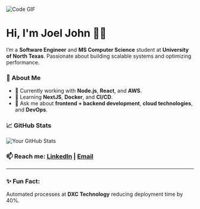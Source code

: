 ![Code GIF](https://media2.giphy.com/media/v1.Y2lkPTc5MGI3NjExbDQyYm16bXExb2Nod2xrZjlnZWJpZjVtNHFvNXlvZmJqNDF5NHZkaiZlcD12MV9pbnRlcm5hbF9naWZfYnlfaWQmY3Q9Zw/vhmFodQlsVySTXe5Y4/giphy.gif)

# Hi, I'm Joel John 👨‍💻

I’m a **Software Engineer** and **MS Computer Science** student at **University of North Texas**. Passionate about building scalable systems and optimizing performance.

### 🚀 About Me
- 🔭 Currently working with **Node.js**, **React**, and **AWS**.
- 🌱 Learning **NextJS**, **Docker**, and **CI/CD**.
- 💬 Ask me about **frontend + backend development**, **cloud technologies**, and **DevOps**.

### 📈 GitHub Stats
![Your GitHub Stats](https://github-readme-stats.vercel.app/api?username=joeljohn159&show_icons=true&hide_title=true&hide=prs&count_private=true)

### 📫 Reach me: [LinkedIn](https://linkedin.com/in/joeljohn) | [Email](mailto:joeljohn7619@gmail.com)

---

### ✨ Fun Fact:  
Automated processes at **DXC Technology** reducing deployment time by 40%.


